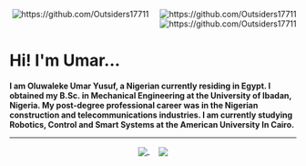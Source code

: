 <p align="right">
<img src="https://badges.pufler.dev/years/Outsiders17711/?style=for-the-badge&logo=github" alt="https://github.com/Outsiders17711" />
&nbsp;&nbsp;&nbsp;
<img src="https://badges.pufler.dev/repos/Outsiders17711/?style=for-the-badge&logo=github" alt="https://github.com/Outsiders17711" />
&nbsp;&nbsp;&nbsp;
<img src="https://badges.pufler.dev/commits/all/Outsiders17711?style=for-the-badge&logo=github" alt="https://github.com/Outsiders17711" />
</p>

# Hi! I'm Umar...

**I am Oluwaleke Umar Yusuf, a Nigerian currently residing in Egypt. I obtained my B.Sc. in Mechanical Engineering at the University of Ibadan, Nigeria. My post-degree professional career was in the Nigerian construction and telecommunications industries. I am currently studying Robotics, Control and Smart Systems at the American University In Cairo.**

<hr>

<div align="center">
<a href="https://github.com/Outsiders17711"><img align="center" src="https://github-readme-stats.vercel.app/api?username=Outsiders17711&theme=dark&show_icons=true" />
</a>
&nbsp;&nbsp;&nbsp;
<a href="https://github.com/Outsiders17711"><img align="center" src="https://github-readme-stats.vercel.app/api/top-langs/?username=Outsiders17711&l&hide=shell,css,javascript,smarty,ruby,makefile,dockerfile&theme=dracula&show_icons=true" /></a>
</div>

<!-- <br> -->
<!-- [![My Github Activity Graph](https://activity-graph.herokuapp.com/graph?username=Outsiders17711&theme=github)](https://github.com/Outsiders17711) -->
